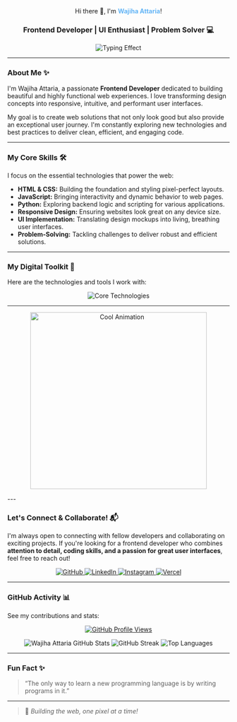 <div align="center">
    Hi there 👋, I'm <span style="color:#64B5F6;"><b>Wajiha Attaria</b></span>!
  </h1>
  <h3 align="center">
    Frontend Developer | UI Enthusiast | Problem Solver 💻
  </h3>
  <p align="center">
    <img src="https://readme-typing-svg.herokuapp.com?font=Fira+Code&weight=700&size=28&duration=2500&pause=1000&color=64B5F6&center=true&vCenter=true&width=490&lines=Building+Beautiful+Web+Interfaces;Bringing+Designs+to+Life;Crafting+User-Friendly+Experiences;Always+Learning+New+Tech!" alt="Typing Effect">
  </p>
</div>

---

### About Me ✨

I'm Wajiha Attaria, a passionate **Frontend Developer** dedicated to building beautiful and highly functional web experiences. I love transforming design concepts into responsive, intuitive, and performant user interfaces.

My goal is to create web solutions that not only look good but also provide an exceptional user journey. I'm constantly exploring new technologies and best practices to deliver clean, efficient, and engaging code.

---

### My Core Skills 🛠️

I focus on the essential technologies that power the web:

* **HTML & CSS:** Building the foundation and styling pixel-perfect layouts.
* **JavaScript:** Bringing interactivity and dynamic behavior to web pages.
* **Python:** Exploring backend logic and scripting for various applications.
* **Responsive Design:** Ensuring websites look great on any device size.
* **UI Implementation:** Translating design mockups into living, breathing user interfaces.
* **Problem-Solving:** Tackling challenges to deliver robust and efficient solutions.

---

### My Digital Toolkit 🎨

Here are the technologies and tools I work with:

<p align="center">
  <img src="https://skillicons.dev/icons?i=html,css,js,python,vscode,github,vercel" alt="Core Technologies" />
</p>

---
<p align="center">
  <img src="https://media.giphy.com/media/RbDKaczqWovIugyJmW/giphy.gif" width="400px" hight="400px" alt="Cool Animation" />
</p>
---

### Let's Connect & Collaborate! 📬

I'm always open to connecting with fellow developers and collaborating on exciting projects. If you're looking for a frontend developer who combines **attention to detail, coding skills, and a passion for great user interfaces**, feel free to reach out!

<p align="center">
  <a href="https://github.com/WajihaAttaria" target="_blank">
    <img src="https://img.shields.io/badge/GitHub-181717?style=for-the-badge&logo=github&logoColor=white" alt="GitHub">
  </a>
  <a href="https://pk.linkedin.com/in/wajiha-attaria-685278356" target="_blank">
    <img src="https://img.shields.io/badge/LinkedIn-0A66C2?style=for-the-badge&logo=linkedin&logoColor=white" alt="LinkedIn">
  </a>
  <a href="https://www.instagram.com/wajihaattaria/" target="_blank">
    <img src="https://img.shields.io/badge/Instagram-E4405F?style=for-the-badge&logo=instagram&logoColor=white" alt="Instagram">
  </a>
  <a href="https://vercel.com/wajiha-attarias-projects" target="_blank">
    <img src="https://img.shields.io/badge/Vercel-000000?style=for-the-badge&logo=vercel&logoColor=white" alt="Vercel" />
  </a>
</p>

---

### GitHub Activity 📊

See my contributions and stats:

<p align="center">
  <a href="https://github.com/WajihaAttaria">
    <img src="https://komarev.com/ghpvc/?username=WajihaAttaria&color=blue&style=for-the-badge" alt="GitHub Profile Views" />
  </a>
</p>
<p align="center">
  <img src="https://github-readme-stats.vercel.app/api?username=WajihaAttaria&show_icons=true&theme=default&hide_border=true&count_private=true" alt="Wajiha Attaria GitHub Stats" />
  <img src="https://github-readme-streak-stats.herokuapp.com?user=WajihaAttaria&theme=default&hide_border=true" alt="GitHub Streak" />
  <img src="https://github-readme-stats.vercel.app/api/top-langs/?username=WajihaAttaria&layout=compact&theme=default&hide_border=true" alt="Top Languages" />
</p>

---

### Fun Fact ✨

> “The only way to learn a new programming language is by writing programs in it.”

---

> 🌟 *Building the web, one pixel at a time!*
